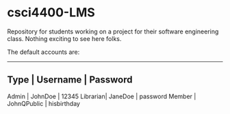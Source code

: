 csci4400-LMS
============

Repository for students working on a project for their software engineering class. Nothing exciting to see here folks.


The default accounts are:

------------------------------------
Type	|	Username	|	Password
-------------------------------------
Admin	|	JohnDoe		|	12345
Librarian|	JaneDoe		|	password
Member	|	JohnQPublic	|	hisbirthday
